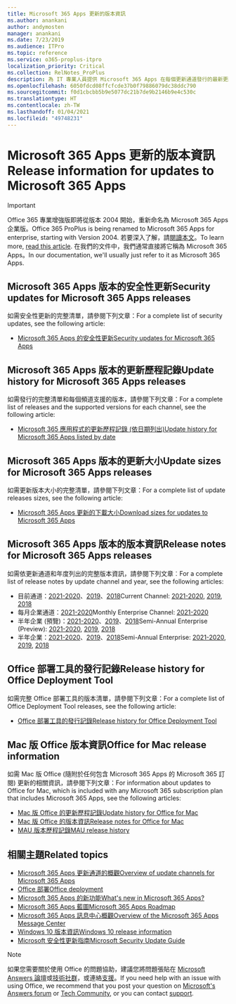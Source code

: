 ```yaml
---
title: Microsoft 365 Apps 更新的版本資訊
ms.author: anankani
author: andymosten
manager: anankani
ms.date: 7/23/2019
ms.audience: ITPro
ms.topic: reference
ms.service: o365-proplus-itpro
localization_priority: Critical
ms.collection: RelNotes_ProPlus
description: 為 IT 專業人員提供 Microsoft 365 Apps 在每個更新通道發行的最新更新清單，以及版本資訊和更新歷程記錄的連結
ms.openlocfilehash: 6050fdcd08ffcfcde37b0f79886079dc38ddc790
ms.sourcegitcommit: f0d1cbcbb5b9e5077dc21b7de9b2146b9e4c530c
ms.translationtype: HT
ms.contentlocale: zh-TW
ms.lasthandoff: 01/04/2021
ms.locfileid: "49748231"
---
```

# <a name="release-information-for-updates-to-microsoft-365-apps"></a><span data-ttu-id="34bf9-103">Microsoft 365 Apps 更新的版本資訊</span><span class="sxs-lookup"><span data-stu-id="34bf9-103">Release information for updates to Microsoft 365 Apps</span></span>


> [!IMPORTANT]
> <span data-ttu-id="34bf9-104">Office 365 專業增強版即將從版本 2004 開始，重新命名為 Microsoft 365 Apps 企業版。</span><span class="sxs-lookup"><span data-stu-id="34bf9-104">Office 365 ProPlus is being renamed to Microsoft 365 Apps for enterprise, starting with Version 2004.</span></span> <span data-ttu-id="34bf9-105">若要深入了解，請[閱讀本文](https://go.microsoft.com/fwlink/p/?linkid=2123420)。</span><span class="sxs-lookup"><span data-stu-id="34bf9-105">To learn more, [read this article](https://go.microsoft.com/fwlink/p/?linkid=2123420).</span></span> <span data-ttu-id="34bf9-106">在我們的文件中，我們通常直接將它稱為 Microsoft 365 Apps。</span><span class="sxs-lookup"><span data-stu-id="34bf9-106">In our documentation, we'll usually just refer to it as Microsoft 365 Apps.</span></span>


## <a name="security-updates-for-microsoft-365-apps-releases"></a><span data-ttu-id="34bf9-107">Microsoft 365 Apps 版本的安全性更新</span><span class="sxs-lookup"><span data-stu-id="34bf9-107">Security updates for Microsoft 365 Apps releases</span></span>

<span data-ttu-id="34bf9-108">如需安全性更新的完整清單，請參閱下列文章：</span><span class="sxs-lookup"><span data-stu-id="34bf9-108">For a complete list of security updates, see the following article:</span></span>
 - [<span data-ttu-id="34bf9-109">Microsoft 365 Apps 的安全性更新</span><span class="sxs-lookup"><span data-stu-id="34bf9-109">Security updates for Microsoft 365 Apps</span></span>](microsoft365-apps-security-updates.md)


## <a name="update-history-for-microsoft-365-apps-releases"></a><span data-ttu-id="34bf9-110">Microsoft 365 Apps 版本的更新歷程記錄</span><span class="sxs-lookup"><span data-stu-id="34bf9-110">Update history for Microsoft 365 Apps releases</span></span>

<span data-ttu-id="34bf9-111">如需發行的完整清單和每個頻道支援的版本，請參閱下列文章：</span><span class="sxs-lookup"><span data-stu-id="34bf9-111">For a complete list of releases and the supported versions for each channel, see the following article:</span></span>

- [<span data-ttu-id="34bf9-112">Microsoft 365 應用程式的更新歷程記錄 (依日期列出)</span><span class="sxs-lookup"><span data-stu-id="34bf9-112">Update history for Microsoft 365 Apps listed by date</span></span>](update-history-microsoft365-apps-by-date.md)


 ## <a name="update-sizes-for-microsoft-365-apps-releases"></a><span data-ttu-id="34bf9-113">Microsoft 365 Apps 版本的更新大小</span><span class="sxs-lookup"><span data-stu-id="34bf9-113">Update sizes for Microsoft 365 Apps releases</span></span>

<span data-ttu-id="34bf9-114">如需更新版本大小的完整清單，請參閱下列文章：</span><span class="sxs-lookup"><span data-stu-id="34bf9-114">For a complete list of update releases sizes, see the following article:</span></span>
 - [<span data-ttu-id="34bf9-115">Microsoft 365 Apps 更新的下載大小</span><span class="sxs-lookup"><span data-stu-id="34bf9-115">Download sizes for updates to Microsoft 365 Apps</span></span>](download-sizes-microsoft365-apps-updates.md)

## <a name="release-notes-for-microsoft-365-apps-releases"></a><span data-ttu-id="34bf9-116">Microsoft 365 Apps 版本的版本資訊</span><span class="sxs-lookup"><span data-stu-id="34bf9-116">Release notes for Microsoft 365 Apps releases</span></span>

<span data-ttu-id="34bf9-117">如需依更新通道和年度列出的完整版本資訊，請參閱下列文章︰</span><span class="sxs-lookup"><span data-stu-id="34bf9-117">For a complete list of release notes by update channel and year, see the following articles:</span></span>
 - <span data-ttu-id="34bf9-118">目前通道：[2021-2020](current-channel.md)、[2019](monthly-channel-2019.md)、[2018](monthly-channel-2018.md)</span><span class="sxs-lookup"><span data-stu-id="34bf9-118">Current Channel: [2021-2020](current-channel.md), [2019](monthly-channel-2019.md), [2018](monthly-channel-2018.md)</span></span>
 - <span data-ttu-id="34bf9-119">每月企業通道：[2021-2020](monthly-enterprise-channel.md)</span><span class="sxs-lookup"><span data-stu-id="34bf9-119">Monthly Enterprise Channel:  [2021-2020](monthly-enterprise-channel.md)</span></span>
 - <span data-ttu-id="34bf9-120">半年企業 (預覽)：[2021-2020](semi-annual-enterprise-channel-preview.md)、[2019](semi-annual-channel-targeted-2019.md)、[2018](semi-annual-channel-targeted-2018.md)</span><span class="sxs-lookup"><span data-stu-id="34bf9-120">Semi-Annual Enterprise (Preview): [2021-2020](semi-annual-enterprise-channel-preview.md), [2019](semi-annual-channel-targeted-2019.md), [2018](semi-annual-channel-targeted-2018.md)</span></span>
 - <span data-ttu-id="34bf9-121">半年企業：[2021-2020](semi-annual-enterprise-channel.md)、[2019](semi-annual-channel-2019.md)、[2018](semi-annual-channel-2018.md)</span><span class="sxs-lookup"><span data-stu-id="34bf9-121">Semi-Annual Enterprise: [2021-2020](semi-annual-enterprise-channel.md), [2019](semi-annual-channel-2019.md), [2018](semi-annual-channel-2018.md)</span></span>

 ## <a name="release-history-for-office-deployment-tool"></a><span data-ttu-id="34bf9-122">Office 部署工具的發行記錄</span><span class="sxs-lookup"><span data-stu-id="34bf9-122">Release history for Office Deployment Tool</span></span>
 <span data-ttu-id="34bf9-123">如需完整 Office 部署工具的版本清單，請參閱下列文章：</span><span class="sxs-lookup"><span data-stu-id="34bf9-123">For a complete list of Office Deployment Tool releases, see the following article:</span></span>
 - [<span data-ttu-id="34bf9-124">Office 部署工具的發行記錄</span><span class="sxs-lookup"><span data-stu-id="34bf9-124">Release history for Office Deployment Tool</span></span>](ODT-release-history.md)

## <a name="office-for-mac-release-information"></a><span data-ttu-id="34bf9-125">Mac 版 Office 版本資訊</span><span class="sxs-lookup"><span data-stu-id="34bf9-125">Office for Mac release information</span></span>

<span data-ttu-id="34bf9-126">如需 Mac 版 Office (隨附於任何包含 Microsoft 365 Apps 的 Microsoft 365 訂閱) 更新的相關資訊，請參閱下列文章：</span><span class="sxs-lookup"><span data-stu-id="34bf9-126">For information about updates to Office for Mac, which is included with any Microsoft 365 subscription plan that includes Microsoft 365 Apps, see the following articles:</span></span>
 - [<span data-ttu-id="34bf9-127">Mac 版 Office 的更新歷程記錄</span><span class="sxs-lookup"><span data-stu-id="34bf9-127">Update history for Office for Mac</span></span>](update-history-office-for-mac.md)
 - [<span data-ttu-id="34bf9-128">Mac 版 Office 的版本資訊</span><span class="sxs-lookup"><span data-stu-id="34bf9-128">Release notes for Office for Mac</span></span>](release-notes-office-for-mac.md)
 - [<span data-ttu-id="34bf9-129">MAU 版本歷程記錄</span><span class="sxs-lookup"><span data-stu-id="34bf9-129">MAU release history</span></span>](release-history-microsoft-autoupdate.md)


## <a name="related-topics"></a><span data-ttu-id="34bf9-130">相關主題</span><span class="sxs-lookup"><span data-stu-id="34bf9-130">Related topics</span></span>

- [<span data-ttu-id="34bf9-131">Microsoft 365 Apps 更新通道的概觀</span><span class="sxs-lookup"><span data-stu-id="34bf9-131">Overview of update channels for Microsoft 365 Apps</span></span>](https://docs.microsoft.com/deployoffice/overview-of-update-channels-for-office-365-proplus)
- [<span data-ttu-id="34bf9-132">Office 部署</span><span class="sxs-lookup"><span data-stu-id="34bf9-132">Office deployment</span></span>](https://docs.microsoft.com/deployoffice/)
- [<span data-ttu-id="34bf9-133">Microsoft 365 Apps 的新功能</span><span class="sxs-lookup"><span data-stu-id="34bf9-133">What's new in Microsoft 365 Apps?</span></span>](https://support.office.com/article/95c8d81d-08ba-42c1-914f-bca4603e1426)
- [<span data-ttu-id="34bf9-134">Microsoft 365 Apps 藍圖</span><span class="sxs-lookup"><span data-stu-id="34bf9-134">Microsoft 365 Apps Roadmap</span></span>](https://products.office.com/business/office-365-roadmap)
- [<span data-ttu-id="34bf9-135">Microsoft 365 Apps 訊息中心概觀</span><span class="sxs-lookup"><span data-stu-id="34bf9-135">Overview of the Microsoft 365 Apps Message Center</span></span>](https://support.office.com/article/38fb3333-bfcc-4340-a37b-deda509c2093)
- [<span data-ttu-id="34bf9-136">Windows 10 版本資訊</span><span class="sxs-lookup"><span data-stu-id="34bf9-136">Windows 10 release information</span></span>](https://www.microsoft.com/itpro/windows-10/release-information)
- [<span data-ttu-id="34bf9-137">Microsoft 安全性更新指南</span><span class="sxs-lookup"><span data-stu-id="34bf9-137">Microsoft Security Update Guide</span></span>](https://portal.msrc.microsoft.com/)

> [!NOTE]
> <span data-ttu-id="34bf9-138">如果您需要關於使用 Office 的問題協助，建議您將問題張貼在 [Microsoft Answers 論壇](https://answers.microsoft.com/)或[技術社群](https://techcommunity.microsoft.com/)，或連絡[支援](https://support.microsoft.com/contactus)。</span><span class="sxs-lookup"><span data-stu-id="34bf9-138">If you need help with an issue with using Office, we recommend that you post your question on [Microsoft's Answers forum](https://answers.microsoft.com/) or [Tech Community](https://techcommunity.microsoft.com/), or you can contact [support](https://support.microsoft.com/contactus).</span></span>
